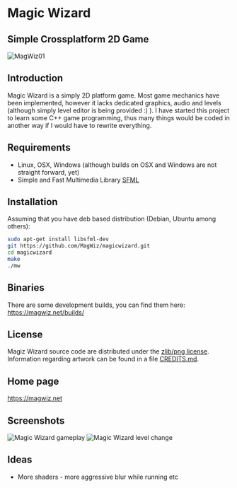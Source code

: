 # Magic Wizard

## Simple Crossplatform 2D Game

![MagWiz01](https://magwiz.net/img/screenshots/MagicWizard_001.png)

## Introduction

Magic Wizard is a simply 2D platform game. Most game mechanics have been implemented, however it lacks dedicated graphics, audio and levels (although simply level editor is being provided :) ). I have started this project to learn some C++ game programming, thus many things would be coded in another way if I would have to rewrite everything.

## Requirements

* Linux, OSX, Windows (although builds on OSX and Windows are not straight forward, yet)
* Simple and Fast Multimedia Library [SFML](http://www.sfml-dev.org/) 

## Installation

Assuming that you have deb based distribution (Debian, Ubuntu among others):
```sh
sudo apt-get install libsfml-dev
git https://github.com/MagWiz/magicwizard.git
cd magicwizard
make 
./mw
```
## Binaries

There are some development builds, you can find them here: https://magwiz.net/builds/

## License

Magiz Wizard source code are distributed under the [zlib/png license](LICENSE). Information regarding artwork can be found in a file [CREDITS.md](CREDITS.md).

## Home page

https://magwiz.net

## Screenshots

![Magic Wizard gameplay](https://picup.it/media/pictures/mw720p_rhwPLBR.png)
![Magic Wizard level change](https://picup.it/media/pictures/guimw.png)

## Ideas

* More shaders - more aggressive blur while running etc
